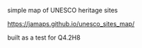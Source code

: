 simple map of UNESCO heritage sites

https://jamaps.github.io/unesco_sites_map/

built as a test for Q4.2H8
